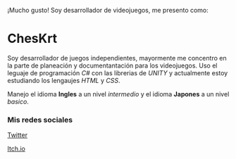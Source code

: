 ¡Mucho gusto! Soy desarrollador de videojuegos, me presento como:

# ChesKrt

Soy desarrollador de juegos independientes, mayormente me concentro en la parte de planeación y documentantación para los videojuegos. Uso el leguaje de programación _C#_ con las librerias de _UNITY_ y actualmente estoy estudiando los lengaujes _HTML_ y _CSS_.

Manejo el idioma **Ingles** a un nivel _intermedio_ y el idioma **Japones** a un nivel _basico_.

### Mis redes sociales

[Twitter](https://x.com/devchskrtz)

[Itch.io](https://devcheskurtz.itch.io)